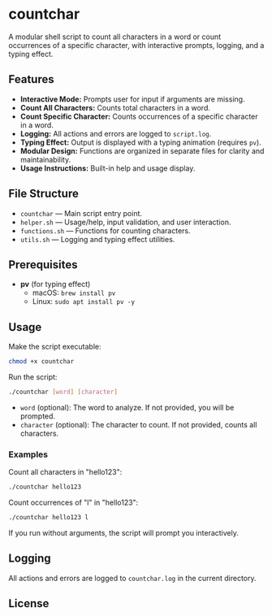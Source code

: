 # countchar

A modular shell script to count all characters in a word or count occurrences of a specific character, with interactive prompts, logging, and a typing effect.

## Features

- **Interactive Mode:** Prompts user for input if arguments are missing.
- **Count All Characters:** Counts total characters in a word.
- **Count Specific Character:** Counts occurrences of a specific character in a word.
- **Logging:** All actions and errors are logged to `script.log`.
- **Typing Effect:** Output is displayed with a typing animation (requires `pv`).
- **Modular Design:** Functions are organized in separate files for clarity and maintainability.
- **Usage Instructions:** Built-in help and usage display.

## File Structure

- `countchar` — Main script entry point.
- `helper.sh` — Usage/help, input validation, and user interaction.
- `functions.sh` — Functions for counting characters.
- `utils.sh` — Logging and typing effect utilities.

## Prerequisites

- **pv** (for typing effect)
  - macOS: `brew install pv`
  - Linux: `sudo apt install pv -y`

## Usage

Make the script executable:
```sh
chmod +x countchar
```

Run the script:
```sh
./countchar [word] [character]
```
- `word` (optional): The word to analyze. If not provided, you will be prompted.
- `character` (optional): The character to count. If not provided, counts all characters.

### Examples

Count all characters in "hello123":
```sh
./countchar hello123
```

Count occurrences of "l" in "hello123":
```sh
./countchar hello123 l
```

If you run without arguments, the script will prompt you interactively.

## Logging

All actions and errors are logged to `countchar.log` in the current directory.

## License